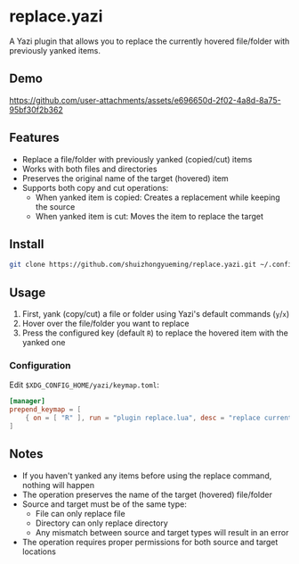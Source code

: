# replace.yazi

A Yazi plugin that allows you to replace the currently hovered file/folder with previously yanked items.

## Demo

https://github.com/user-attachments/assets/e696650d-2f02-4a8d-8a75-95bf30f2b362

## Features

- Replace a file/folder with previously yanked (copied/cut) items
- Works with both files and directories
- Preserves the original name of the target (hovered) item
- Supports both copy and cut operations:
  - When yanked item is copied: Creates a replacement while keeping the source
  - When yanked item is cut: Moves the item to replace the target

## Install

```sh
git clone https://github.com/shuizhongyueming/replace.yazi.git ~/.config/yazi/plugins/replace.yazi
```

## Usage

1. First, yank (copy/cut) a file or folder using Yazi's default commands (`y`/`x`)
2. Hover over the file/folder you want to replace
3. Press the configured key (default `R`) to replace the hovered item with the yanked one

### Configuration

Edit `$XDG_CONFIG_HOME/yazi/keymap.toml`:

```toml
[manager]
prepend_keymap = [
    { on = [ "R" ], run = "plugin replace.lua", desc = "replace current hovered file with yanked file" },
]
```

## Notes

- If you haven't yanked any items before using the replace command, nothing will happen
- The operation preserves the name of the target (hovered) file/folder
- Source and target must be of the same type:
  - File can only replace file
  - Directory can only replace directory
  - Any mismatch between source and target types will result in an error
- The operation requires proper permissions for both source and target locations
